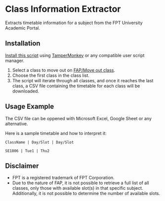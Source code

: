 # Class Information Extractor

Extracts timetable information for a subject from the FPT University Academic Portal.

## Installation

[Install this script](https://github.com/iamSlightlyWind/classInformationExtractor/raw/main/script.user.js) using [TamperMonkey](https://www.tampermonkey.net/) or any compatible user script manager.

1. Select a class to move out on [FAP/Move out class](https://fap.fpt.edu.vn/FrontOffice/Courses.aspx).
2. Choose the first class in the class list.
3. The script will iterate through all classes, and once it reaches the last class, a CSV file containing the timetable for each class will be downloaded.

## Usage Example
The CSV file can be oppened with Microsoft Excel, Google Sheet or any alternative.
 
Here is a sample timetable and how to interpret it:
```
ClassName | Day/Slot | Day/Slot

SE1806 | Tue1 | Thu2
```
## Disclaimer

- FPT is a registered trademark of FPT Corporation.
- Due to the nature of FAP, it is not possible to retrieve a full list of all classes, only those with available slot(s) in that specific subject. Additionally, it is not possible to determine the number of available slots.
